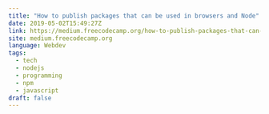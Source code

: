 ```yaml
---
title: "How to publish packages that can be used in browsers and Node"
date: 2019-05-02T15:49:27Z
link: https://medium.freecodecamp.org/how-to-publish-packages-that-can-be-used-in-browsers-and-node-c51274dca77c?source=rss----336d898217ee---4
site: medium.freecodecamp.org
language: Webdev
tags:
  - tech
  - nodejs
  - programming
  - npm
  - javascript
draft: false
---
```

